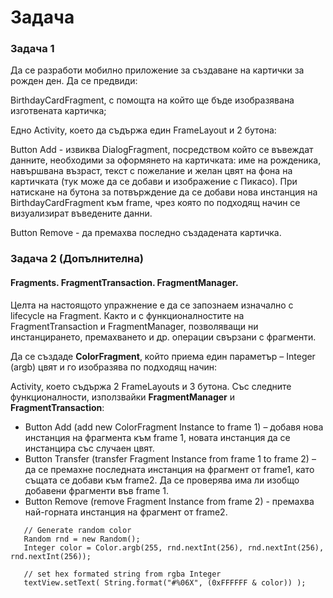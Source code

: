 # Задача

### Задача 1

Да се разработи мобилно приложение за създаване на картички за рожден ден. Да се предвиди:

BirthdayCardFragment, с помощта на който ще бъде изобразявана изготвената картичка;

Едно Activity, което да съдържа един FrameLayout и 2 бутона:

Button Add - извиква DialogFragment, посредством който се въвеждат данните, необходими за оформянето на картичката: име на рожденика, навършвана възраст, текст с пожелание и желан цвят на фона на картичката (тук може да се добави и изображение с Пикасо). При натискане на бутона за потвърждение да се добави нова инстанция на BirthdayCardFragment към frame, чрез която по подходящ начин се визуализират въведените данни.

Button Remove - да премахва последно създадената картичка.

### Задача 2 (Допълнителна)

#### Fragments. FragmentTransaction. FragmentManager.

Целта на настоящото упражнение е да се запознаем изначално с lifecycle на Fragment. Както и с функционалностите на FragmentTransaction и FragmentManager, позволяващи ни инстанцирането, премахването и др. операции свързани с фрагменти.

Да се създаде **ColorFragment**, който приема един параметър – Integer (argb) цвят и го изобразява по подходящ начин:

Activity, което съдържа 2 FrameLayouts и 3 бутона. Със следните функционалности, използвайки **FragmentManager** и **FragmentTransaction**:

* Button Add (add new ColorFragment Instance to frame 1) – добавя нова инстанция на фрагмента към frame 1, новата инстанция да се инстанцира със случаен цвят.
* Button Transfer (transfer Fragment Instance from frame 1 to frame 2) – да се премахне последната инстанция на фрагмент от frame1, като същата се добави към frame2. Да се проверява има ли изобщо добавени фрагменти във frame 1.
* Button Remove (remove Fragment Instance from frame 2) - премахва най-горната инстанция на фрагмент от frame2.

```
   // Generate random color
   Random rnd = new Random();
   Integer color = Color.argb(255, rnd.nextInt(256), rnd.nextInt(256), rnd.nextInt(256));

   // set hex formated string from rgba Integer
   textView.setText( String.format("#%06X", (0xFFFFFF & color)) );
```
